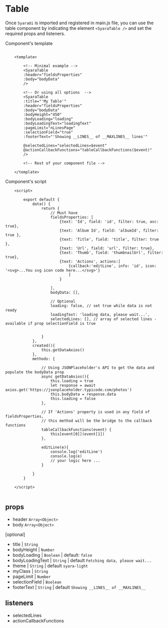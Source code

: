 # Table

Once `SyaraUi` is imported and registered in main.js file, you can use the table component by indicating the element `<SyaraTable />` and set the required props and listeners.

Component's template
``` vue

    <template>

        <!-- Minimal example -->
        <SyaraTable 
        :header="fieldsProperties" 
        :body="bodyData" 
        />

        <!-- Or using all options  -->
        <SyaraTable 
        :title="'My Table'"
        :header="fieldsProperties" 
        :body="bodyData" 
        :bodyHeight="450"
        :bodyLoading="loading"
        :bodyLoadingText="loadingText"
        :pageLimit="nLinesPage" 
        :selectionField="true"
        :footerText="'Showing __LINES__ of __MAXLINES__ lines'"

        @selectedLines="selectedLines=$event"
        @actionCallbackFunctions="tableCallbackFunctions($event)"
        />

        <!-- Rest of your component file -->

    </template>
```
Component's script
``` vue
    <script>

        export default {
            data() {
                return {
                    // Must have
                    fieldsProperties: [
                        {text: 'Id', field: 'id', filter: true, asc: true},
                        {text: 'Album Id', field: 'albumId', filter: true },
                        {text: 'Title', field: 'title', filter: true },
                        {text: 'Url', field: 'url', filter: true},
                        {text: 'Thumb', field: 'thumbnailUrl', filter: true},
                        {text: 'Actions', actions:[
                            {callback:'editLine', info: 'id', icon: '<svg>...You svg icon code here...</svg>'}
                            ]    
                        }

                    ],
                    bodyData: [],

                    // Optional
                    loading: false, // set true while data is not ready
                    loadingText: 'loading data, please wait...', 
                    selectedLines: [], // array of selected lines - available if prop selectionField is true
           

                }
            },
            created(){
                this.getDataAxios()
            },
            methods: {

                // Using JSONPlaceholder's API to get the data and populate the bodyData prop
                async getDataAxios(){
                    this.loading = true
                    let response = await axios.get('https://jsonplaceholder.typicode.com/photos')
                    this.bodyData = response.data
                    this.loading = false
                },

                // If 'Actions' property is used in any field of fieldsProperties,
                // this method will be the bridge to the callback functions
                tableCallbackFunctions(event) {
                    this[event[0]](event[1])
                },

                editLine(e){
                    console.log('editLine')
                    console.log(e)
                    // your logic here ...
                }
            
            }
        }

    </script>
   
```

## props

* header `Array<Object>`
* body `Array<Object>`

[optional]
* title | `String`
* bodyHeight | `Number`
* bodyLoading | `Boolean` | default: `false`
* bodyLoadingText | `String` | default `Fetching data, please wait...`
* theme | `String` | default `syara-light`
* myClass | `String` 
* pageLimit | `Number`
* selectionField | `Boolean`
* footerText | `String` | default `Showing __LINES__ of __MAXLINES__`


## listeners

* selectedLines
* actionCallbackFunctions